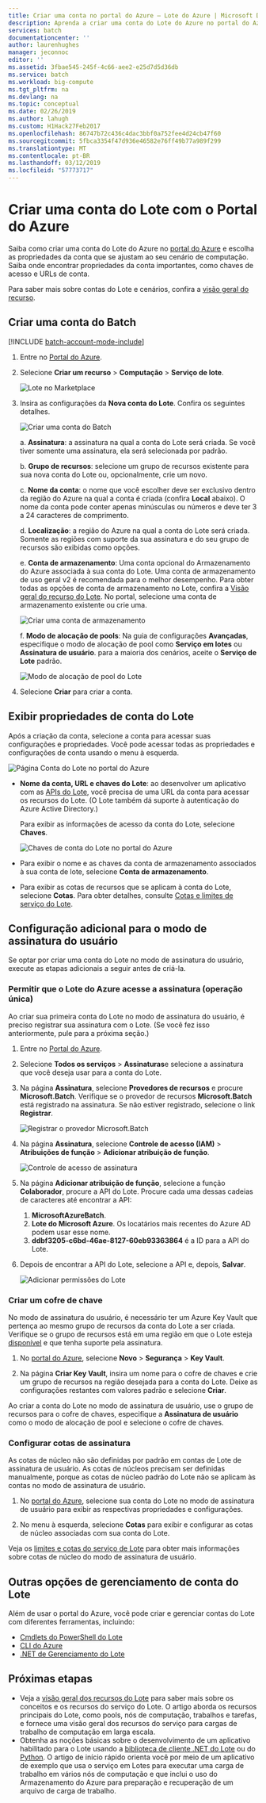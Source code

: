```yaml
---
title: Criar uma conta no portal do Azure – Lote do Azure | Microsoft Docs
description: Aprenda a criar uma conta do Lote do Azure no portal do Azure para executar cargas de trabalho paralelas em larga escala na nuvem.
services: batch
documentationcenter: ''
author: laurenhughes
manager: jeconnoc
editor: ''
ms.assetid: 3fbae545-245f-4c66-aee2-e25d7d5d36db
ms.service: batch
ms.workload: big-compute
ms.tgt_pltfrm: na
ms.devlang: na
ms.topic: conceptual
ms.date: 02/26/2019
ms.author: lahugh
ms.custom: H1Hack27Feb2017
ms.openlocfilehash: 86747b72c436c4dac3bbf0a752fee4d24cb47f60
ms.sourcegitcommit: 5fbca3354f47d936e46582e76ff49b77a989f299
ms.translationtype: MT
ms.contentlocale: pt-BR
ms.lasthandoff: 03/12/2019
ms.locfileid: "57773717"
---
```

# <a name="create-a-batch-account-with-the-azure-portal"></a>Criar uma conta do Lote com o Portal do Azure

Saiba como criar uma conta do Lote do Azure no [portal do Azure][azure_portal] e escolha as propriedades da conta que se ajustam ao seu cenário de computação. Saiba onde encontrar propriedades da conta importantes, como chaves de acesso e URLs de conta.

Para saber mais sobre contas do Lote e cenários, confira a [visão geral do recurso](batch-api-basics.md).

## <a name="create-a-batch-account"></a>Criar uma conta do Batch

[!INCLUDE [batch-account-mode-include](../../includes/batch-account-mode-include.md)]

1. Entre no [Portal do Azure][azure_portal].

1. Selecione **Criar um recurso** >  **Computação** > **Serviço de lote**.

    ![Lote no Marketplace][marketplace_portal]

1. Insira as configurações da **Nova conta do Lote**. Confira os seguintes detalhes.

    ![Criar uma conta do Batch][account_portal]

     a. **Assinatura**: a assinatura na qual a conta do Lote será criada. Se você tiver somente uma assinatura, ela será selecionada por padrão.

    b. **Grupo de recursos**: selecione um grupo de recursos existente para sua nova conta do Lote ou, opcionalmente, crie um novo.

    c. **Nome da conta**: o nome que você escolher deve ser exclusivo dentro da região do Azure na qual a conta é criada (confira **Local** abaixo). O nome da conta pode conter apenas minúsculas ou números e deve ter 3 a 24 caracteres de comprimento.

    d. **Localização**: a região do Azure na qual a conta do Lote será criada. Somente as regiões com suporte da sua assinatura e do seu grupo de recursos são exibidas como opções.

    e. **Conta de armazenamento**: Uma conta opcional do Armazenamento do Azure associada à sua conta do Lote. Uma conta de armazenamento de uso geral v2 é recomendada para o melhor desempenho. Para obter todas as opções de conta de armazenamento no Lote, confira a [Visão geral do recurso do Lote](batch-api-basics.md#azure-storage-account). No portal, selecione uma conta de armazenamento existente ou crie uma.

      ![Criar uma conta de armazenamento][storage_account]

    f. **Modo de alocação de pools**: Na guia de configurações **Avançadas**, especifique o modo de alocação de pool como **Serviço em lotes** ou **Assinatura de usuário**. para a maioria dos cenários, aceite o **Serviço de Lote** padrão.

      ![Modo de alocação de pool do Lote][pool_allocation]

1. Selecione **Criar** para criar a conta.

## <a name="view-batch-account-properties"></a>Exibir propriedades de conta do Lote

Após a criação da conta, selecione a conta para acessar suas configurações e propriedades. Você pode acessar todas as propriedades e configurações de conta usando o menu à esquerda.

![Página Conta do Lote no portal do Azure][account_blade]

* **Nome da conta, URL e chaves do Lote**: ao desenvolver um aplicativo com as [APIs do Lote](batch-apis-tools.md#azure-accounts-for-batch-development), você precisa de uma URL da conta para acessar os recursos do Lote. (O Lote também dá suporte à autenticação do Azure Active Directory.)

    Para exibir as informações de acesso da conta do Lote, selecione **Chaves**.

    ![Chaves de conta do Lote no portal do Azure][account_keys]

* Para exibir o nome e as chaves da conta de armazenamento associados à sua conta de lote, selecione **Conta de armazenamento**.

* Para exibir as cotas de recursos que se aplicam à conta do Lote, selecione **Cotas**. Para obter detalhes, consulte [Cotas e limites de serviço do Lote](batch-quota-limit.md).

## <a name="additional-configuration-for-user-subscription-mode"></a>Configuração adicional para o modo de assinatura do usuário

Se optar por criar uma conta do Lote no modo de assinatura do usuário, execute as etapas adicionais a seguir antes de criá-la.

### <a name="allow-azure-batch-to-access-the-subscription-one-time-operation"></a>Permitir que o Lote do Azure acesse a assinatura (operação única)

Ao criar sua primeira conta do Lote no modo de assinatura do usuário, é preciso registrar sua assinatura com o Lote. (Se você fez isso anteriormente, pule para a próxima seção.)

1. Entre no [Portal do Azure][azure_portal].

1. Selecione **Todos os serviços** > **Assinaturas**e selecione a assinatura que você deseja usar para a conta do Lote.

1. Na página **Assinatura**, selecione **Provedores de recursos** e procure **Microsoft.Batch**. Verifique se o provedor de recursos **Microsoft.Batch** está registrado na assinatura. Se não estiver registrado, selecione o link **Registrar**.

    ![Registrar o provedor Microsoft.Batch][register_provider]

1. Na página **Assinatura**, selecione **Controle de acesso (IAM)** > **Atribuições de função** > **Adicionar atribuição de função**.

    ![Controle de acesso de assinatura][subscription_access]

1. Na página **Adicionar atribuição de função**, selecione a função **Colaborador**, procure a API do Lote. Procure cada uma dessas cadeias de caracteres até encontrar a API:
    1. **MicrosoftAzureBatch**.
    1. **Lote do Microsoft Azure**. Os locatários mais recentes do Azure AD podem usar esse nome.
    1. **ddbf3205-c6bd-46ae-8127-60eb93363864** é a ID para a API do Lote.

1. Depois de encontrar a API do Lote, selecione a API e, depois, **Salvar**.

    ![Adicionar permissões do Lote][add_permission]

### <a name="create-a-key-vault"></a>Criar um cofre de chave

No modo de assinatura do usuário, é necessário ter um Azure Key Vault que pertença ao mesmo grupo de recursos da conta do Lote a ser criada. Verifique se o grupo de recursos está em uma região em que o Lote esteja [disponível](https://azure.microsoft.com/regions/services/) e que tenha suporte pela assinatura.

1. No [portal do Azure][azure_portal], selecione **Novo** > **Segurança** > **Key Vault**.

1. Na página **Criar Key Vault**, insira um nome para o cofre de chaves e crie um grupo de recursos na região desejada para a conta do Lote. Deixe as configurações restantes com valores padrão e selecione **Criar**.

Ao criar a conta do Lote no modo de assinatura de usuário, use o grupo de recursos para o cofre de chaves, especifique a **Assinatura de usuário** como o modo de alocação de pool e selecione o cofre de chaves.

### <a name="configure-subscription-quotas"></a>Configurar cotas de assinatura

As cotas de núcleo não são definidas por padrão em contas de Lote de assinatura de usuário. As cotas de núcleos precisam ser definidas manualmente, porque as cotas de núcleo padrão do Lote não se aplicam às contas no modo de assinatura de usuário.

1. No [portal do Azure][azure_portal], selecione sua conta do Lote no modo de assinatura de usuário para exibir as respectivas propriedades e configurações.

1. No menu à esquerda, selecione **Cotas** para exibir e configurar as cotas de núcleo associadas com sua conta do Lote.

Veja os [limites e cotas do serviço de Lote](batch-quota-limit.md) para obter mais informações sobre cotas de núcleo do modo de assinatura de usuário.

## <a name="other-batch-account-management-options"></a>Outras opções de gerenciamento de conta do Lote

Além de usar o portal do Azure, você pode criar e gerenciar contas do Lote com diferentes ferramentas, incluindo:

* [Cmdlets do PowerShell do Lote](batch-powershell-cmdlets-get-started.md)
* [CLI do Azure](batch-cli-get-started.md)
* [.NET de Gerenciamento do Lote](batch-management-dotnet.md)

## <a name="next-steps"></a>Próximas etapas

* Veja a [visão geral dos recursos do Lote](batch-api-basics.md) para saber mais sobre os conceitos e os recursos do serviço do Lote. O artigo aborda os recursos principais do Lote, como pools, nós de computação, trabalhos e tarefas, e fornece uma visão geral dos recursos do serviço para cargas de trabalho de computação em larga escala.
* Obtenha as noções básicas sobre o desenvolvimento de um aplicativo habilitado para o Lote usando a [biblioteca de cliente .NET do Lote](quick-run-dotnet.md) ou do [Python](quick-run-python.md). O artigo de início rápido orienta você por meio de um aplicativo de exemplo que usa o serviço em Lotes para executar uma carga de trabalho em vários nós de computação e que inclui o uso do Armazenamento do Azure para preparação e recuperação de um arquivo de carga de trabalho.

[azure_portal]: https://portal.azure.com
[batch_pricing]: https://azure.microsoft.com/pricing/details/batch/

[marketplace_portal]: ./media/batch-account-create-portal/marketplace-batch.png
[account_blade]: ./media/batch-account-create-portal/batch_blade.png
[account_portal]: ./media/batch-account-create-portal/batch-account-portal.png
[pool_allocation]: ./media/batch-account-create-portal/batch-pool-allocation.png
[account_keys]: ./media/batch-account-create-portal/batch-account-keys.png
[storage_account]: ./media/batch-account-create-portal/storage_account.png
[subscription_access]: ./media/batch-account-create-portal/subscription_iam.png
[add_permission]: ./media/batch-account-create-portal/add_permission.png
[register_provider]: ./media/batch-account-create-portal/register_provider.png
